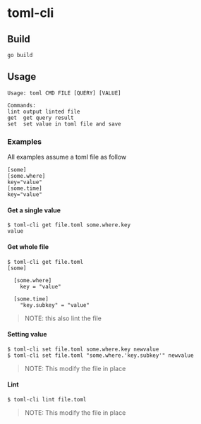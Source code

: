 # toml-cli

## Build
```
go build
```

## Usage
```
Usage: toml CMD FILE [QUERY] [VALUE]

Commands:
lint output linted file
get  get query result
set  set value in toml file and save
```

### Examples
All examples assume a toml file as follow
```
[some]
[some.where]
key="value"
[some.time]
key="value"
```

#### Get a single value
```
$ toml-cli get file.toml some.where.key
value
```

#### Get whole file
```
$ toml-cli get file.toml
[some]

  [some.where]
    key = "value"

  [some.time]
    "key.subkey" = "value"
```
> NOTE: this also lint the file

#### Setting value
```
$ toml-cli set file.toml some.where.key newvalue
$ toml-cli set file.toml "some.where.'key.subkey'" newvalue
```
> NOTE: This modify the file in place

#### Lint
```
$ toml-cli lint file.toml
```
> NOTE: This modify the file in place

